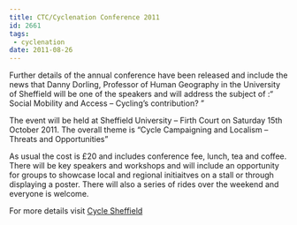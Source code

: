 ```yaml
---
title: CTC/Cyclenation Conference 2011
id: 2661
tags:
 - cyclenation
date: 2011-08-26
---
```

Further details of the annual conference have been released and include the news that Danny Dorling, Professor of Human Geography in the University of Sheffield will be one of the speakers and will address the subject of :&ldquo; Social Mobility and Access &ndash; Cycling&rsquo;s contribution? &rdquo;

The event will be held at Sheffield University &ndash; Firth Court on Saturday 15th October 2011.  The overall theme is &ldquo;Cycle Campaigning and Localism &ndash; Threats and Opportunities&rdquo;

As usual the cost is &pound;20 and includes conference fee, lunch, tea and coffee. There will be key speakers and workshops and will include an opportunity for groups to showcase local and regional initiaitves on a stall or through displaying a poster. There will also a series of rides over the weekend and everyone is welcome. 

For more details visit [Cycle Sheffield](http://web.archive.org/web/20110920112657/http://www.cyclesheffield.org.uk/conference/)
